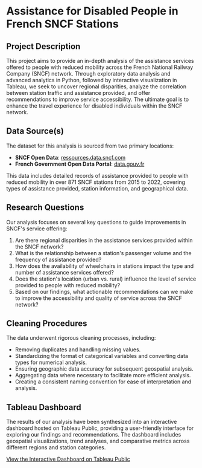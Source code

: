 # Assistance for Disabled People in French SNCF Stations

## Project Description
This project aims to provide an in-depth analysis of the assistance services offered to people with reduced mobility across the French National Railway Company (SNCF) network. Through exploratory data analysis and advanced analytics in Python, followed by interactive visualization in Tableau, we seek to uncover regional disparities, analyze the correlation between station traffic and assistance provided, and offer recommendations to improve service accessibility. The ultimate goal is to enhance the travel experience for disabled individuals within the SNCF network.

## Data Source(s)
The dataset for this analysis is sourced from two primary locations:
- **SNCF Open Data**: [ressources.data.sncf.com](https://ressources.data.sncf.com)
- **French Government Open Data Portal**: [data.gouv.fr](https://data.gouv.fr)

This data includes detailed records of assistance provided to people with reduced mobility in over 871 SNCF stations from 2015 to 2022, covering types of assistance provided, station information, and geographical data.

## Research Questions
Our analysis focuses on several key questions to guide improvements in SNCF's service offering:
1. Are there regional disparities in the assistance services provided within the SNCF network?
2. What is the relationship between a station's passenger volume and the frequency of assistance provided?
3. How does the availability of wheelchairs in stations impact the type and number of assistance services offered?
4. Does the station's location (urban vs. rural) influence the level of service provided to people with reduced mobility?
5. Based on our findings, what actionable recommendations can we make to improve the accessibility and quality of service across the SNCF network?

## Cleaning Procedures
The data underwent rigorous cleaning processes, including:
- Removing duplicates and handling missing values.
- Standardizing the format of categorical variables and converting data types for numerical analysis.
- Ensuring geographic data accuracy for subsequent geospatial analysis.
- Aggregating data where necessary to facilitate more efficient analysis.
- Creating a consistent naming convention for ease of interpretation and analysis.

## Tableau Dashboard
The results of our analysis have been synthesized into an interactive dashboard hosted on Tableau Public, providing a user-friendly interface for exploring our findings and recommendations. The dashboard includes geospatial visualizations, trend analyses, and comparative metrics across different regions and station categories.

[View the Interactive Dashboard on Tableau Public](https://public.tableau.com/app/profile/joris.jan1237/viz/AssistanceforDisabledPeopleinFrenchSNCFStations/AssistanceforDisabledPeopleinFrenchSNCFStations)
